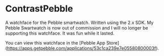# ContrastPebble
A watchface for the Pebble smartwatch.  Written using the 2.x SDK. My Pebble Swartwatch is now out of commission and I will no longer be supporting this watchface. It was fun while it lasted.

You can view this watchface in the [Pebble App Store] (https://apps.getpebble.com/applications/53c1ca239e7e05580800003f).
